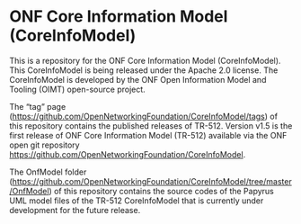 # ONF Core Information Model (CoreInfoModel)

This is a repository for the ONF Core Information Model (CoreInfoModel). This CoreInfoModel is being released under the Apache 2.0 license. The CoreInfoModel is developed by the ONF Open Information Model and Tooling (OIMT) open-source project.

The “tag” page (https://github.com/OpenNetworkingFoundation/CoreInfoModel/tags) of this repository contains the published releases of TR-512. Version v1.5 is the first release of ONF Core Information Model (TR-512) available via the ONF open git repository https://github.com/OpenNetworkingFoundation/CoreInfoModel. 

The OnfModel folder (https://github.com/OpenNetworkingFoundation/CoreInfoModel/tree/master/OnfModel) of this repository contains the source codes of the Papyrus UML model files of the TR-512 CoreInfoModel that is currently under development for the future release.
